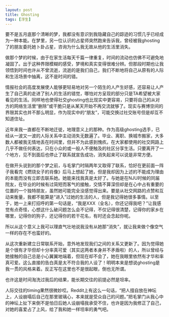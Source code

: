 ```yaml
---
layout: post
title: Ghosting
tags: [浮生]
---
```

要不是五月底那个清晰的梦，我都没有意识到我隐藏自己的踪迹的习惯几乎已经成为一种本能。在梦里，另一位认识的占星师突然跑来告诉我，曾经被我ghosting了的朋友委托她卜卦占星，咨询为什么我无故从他的生活里消失。

做那个梦的时候，由于在家生活每天千篇一律重复，时间的流动也仿佛不可避免地凝固了。出于这种界限模糊的感受，梦境和真实变得很难分辨。但那段时期也让我领悟到时间也许从不曾流逝，流逝的是我们自己，我们不断地将自己从原有的人际和生活场景中抽离，这不是时间的错。

情报社会的高度发展使人能够更轻易地对另一个陌生的人产生好感，还容易让人产生了自己真的走进了别人的生活的错觉，哪怕对方呈现的部分只是TA希望被大家看见的生活。同样地也使得社交ghosting也比现实中更容易，只要将自己的从对方的网络生活里“删除”或干脆只是从某天开始不再交流就够了。现实与赛博空间的界限其实也并不那么明显，作为现实中的“朋友”，可能交换过社交账号但是却互不知道住址。

近年来我一直都在不断地迁徙，地理意义上的那种。作为高级ghosting选手，已经从一波又一波的人际关系中主动消失无数遍了。毕业、离职、换城市搬家，大多数人都被我无情地丢在时间里，但并不为此感到愧疚。在大家都使用的社交网路上几乎不做任何表达，只在小众的或一般人不便触及的社区分享生活。只要离开了一个地方，见不到面后也停止了联系就宣告成功，消失起来可以说是非常方便。

在做开头说到的那个梦之前，与毛掌门时隔两年又取得了联系，恰好在更前面一阵子我看完《燃烧女子的肖像》后马上想起了她，但是我却因为上述的不能成为理由的本能而没有立即去联系她。她能来找我真是太好了。与她是在NJU时候的同届院友，在毕业的时候有过简短而客气的接触，交情不算深但却是在心中占有重要的位置的一个独特朋友，虽然她可能完全没感觉得出来。要是从社交网路的点赞和互动来衡量，我都不能算是“进入”过她的生活的人，但是我记得她很多事情。以至于，她一上来打招呼的第一句话是，“我是XXX（全名），你还记得我吧？”让我感觉有点奇怪，心想这什么破问题怎么会不记得，不仅记得很清楚，记得你的家乡在哪里，记得你的狗子，还记得你的若干花名，有时还会念起你呢。

所以从这个意义上我可以理直气壮地说我没有从她那“消失”，就让我来做个像空气一样的存在不也蛮好的。

从这次重新建立日常联系开始，意外地发现我们之间的关系又更新了。因为觉得她是个很有才华但却十分率真可爱（其实这两者本身并不矛盾啦）的人，所以曾经与她接触的自己总是小心翼翼地端着，但现在却不会了，她在我眼里依然有才华和率真可爱。这么直接的告白真是太不符合我的人设了！明明本来是想说ghosting是我一贯的风格来着。反正写在这里也不是很起眼，倒也无所谓。

也许这是时间淘洗过我后的结果，能长期交往的前提必然是坦率。

人际交往的timing果然很微妙哎。Reddit上有这么一句话，“把人擅自放在神坛上，人设崩塌后自己在那里玻璃心，本来就是受众自己的问题。”把毛掌门从我心中的神坛上扯下来倒不是怕日后她人设崩塌我承受不住，也许是因为我修正了自己，对她的喜爱占了上风，给了我和她一样坦率的勇气吧。